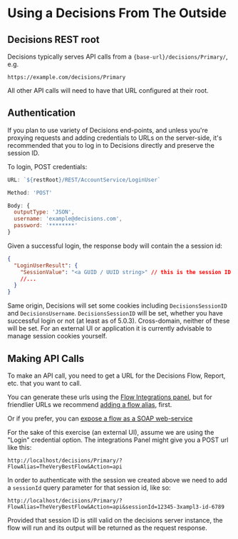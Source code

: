 # Using a Decisions From The Outside

## Decisions REST root

Decisions typically serves API calls from a `{base-url}/decisions/Primary/`, e.g.

```
https://example.com/decisions/Primary
```

All other API calls will need to have that URL configured at their root.

## Authentication

If you plan to use variety of Decisions end-points, and unless you're proxying requests and adding credentials to URLs on the server-side, it's recommended that you to log in to Decisions directly and preserve the session ID.

To login, POST credentials:

```javascript
URL: `${restRoot}/REST/AccountService/LoginUser`

Method: 'POST'

Body: {
  outputType: 'JSON',
  username: 'example@decisions.com',
  password: '********'
}
```

Given a successful login, the response body will contain the a session id:

```json
{
  "LoginUserResult": {
    "SessionValue": "<a GUID / UUID string>" // this is the session ID
    //...
  }
}
```

Same origin, Decisions will set some cookies including `DecisionsSessionID` and `DecisionsUsername`. `DecisionsSessionID` will be set, whether you have successful login or not (at least as of 5.0.3). Cross-domain, neither of these will be set. For an external UI or application it is currently advisable to manage session cookies yourself.

## Making API Calls

To make an API call, you need to get a URL for the Decisions Flow, Report, etc. that you
want to call.

You can generate these urls using the [Flow Integrations panel](https://documentation.decisions.com/running-a-flow-from-a-url/), but for friendlier URLs we
recommend [adding a flow alias](https://documentation.decisions.com/running-flow-using-alias/), first.

Or if you prefer, you can [expose a flow as a SOAP web-service](https://documentation.decisions.com/exposing-flow-as-a-web-service/)

For the sake of this exercise (an external UI), assume we are using the "Login" credential option. The integrations Panel might give you a POST url like this:

```http
http://localhost/decisions/Primary/?FlowAlias=TheVeryBestFlow&Action=api
```

In order to authenticate with the session we created above we need to add a `sessionId` query parameter for that session id, like so:

```http
http://localhost/decisions/Primary/?FlowAlias=TheVeryBestFlow&Action=api&sessionId=12345-3xampl3-id-6789
```

Provided that session ID is still valid on the decisions server instance, the flow will run and its output will be returned as the request response.

